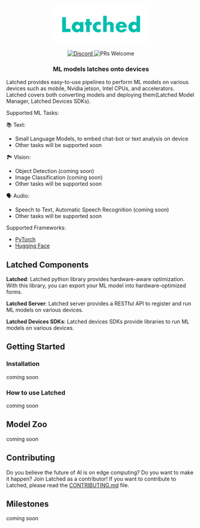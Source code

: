 

<p align="center">
    <img src="Images/Logo-no-background-3x.png" alt="Latched" width="50%">
</p>

<p align="center">
    <a href="https://discord.gg/UxMXBHUWcr">
        <img src="https://img.shields.io/badge/community-5865F2?style=flat&logo=discord&logoColor=white" alt="Discord"/>
    </a>
    <img src="https://img.shields.io/github/issues-pr/TBD-Labs-AI/latched" alt="PRs Welcome"/>
</p>

<h3 align="center">
ML models latches onto devices
</h3>

Latched provides easy-to-use pipelines to perform ML models on various devices such as mobile, Nvidia jetson, Intel CPUs,  and accelerators.
Latched covers both converting models and deploying them(Latched Model Manager, Latched Devices SDKs).

Supported ML Tasks:

📚 Text:

- Small Language Models, to embed chat-bot or text analysis on device
- Other tasks will be supported soon

🏞️ VIsion:

- Object Detection (coming soon)
- Image Classification (coming soon)
- Other tasks will be supported soon

🗣️ Audio:

- Speech to Text, Automatic Speech Recognition (coming soon)
- Other tasks will be supported soon


Supported Frameworks:

- [PyTorch](https://pytorch.org/)
- [Hugging Face](https://huggingface.co/)

## Latched Components

**Latched**: Latched python library provides hardware-aware optimization. With this library, you can export your ML model into hardware-optimized forms.

**Latched Server**: Latched server provides a RESTful API to register and run ML models on various devices.

**Latched Devices SDKs**: Latched devices SDKs provide libraries to run ML models on various devices.

## Getting Started

### Installation

coming soon

### How to use Latched

coming soon

## Model Zoo

coming soon

## Contributing

Do you believe the future of AI is on edge computing? Do you want to make it happen?
Join Latched as a contributor!
If you want to contribute to Latched, please read the [CONTRIBUTING.md](CONTRIBUTING.md) file.

## Milestones

coming soon
